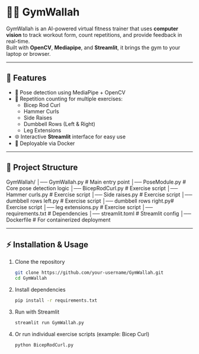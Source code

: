 # 🏋️‍♂️ GymWallah  

GymWallah is an AI-powered virtual fitness trainer that uses **computer vision** to track workout form, count repetitions, and provide feedback in real-time.  
Built with **OpenCV**, **Mediapipe**, and **Streamlit**, it brings the gym to your laptop or browser.  

---

## 🚀 Features  
- 📸 Pose detection using MediaPipe + OpenCV  
- 🔄 Repetition counting for multiple exercises:  
  - Bicep Rod Curl  
  - Hammer Curls  
  - Side Raises  
  - Dumbbell Rows (Left & Right)  
  - Leg Extensions  
- 🌐 Interactive **Streamlit** interface for easy use  
- 🐳 Deployable via Docker  

---

## 📂 Project Structure  

GymWallah/
│── GymWallah.py # Main entry point
│── PoseModule.py # Core pose detection logic
│── BicepRodCurl.py # Exercise script
│── Hammer curls.py # Exercise script
│── Side raises.py # Exercise script
│── dumbbell rows left.py # Exercise script
│── dumbbell rows right.py# Exercise script
│── leg extensions.py # Exercise script
│── requirements.txt # Dependencies
│── streamlit.toml # Streamlit config
│── Dockerfile # For containerized deployment


---

## ⚡ Installation & Usage  

1. Clone the repository  
   ```bash
   git clone https://github.com/your-username/GymWallah.git
   cd GymWallah
   
2. Install dependencies
   ```bash
   pip install -r requirements.txt
   
3. Run with Streamlit
   ```bash
   streamlit run GymWallah.py
   
4. Or run individual exercise scripts (example: Bicep Curl)
   ```bash
   python BicepRodCurl.py

